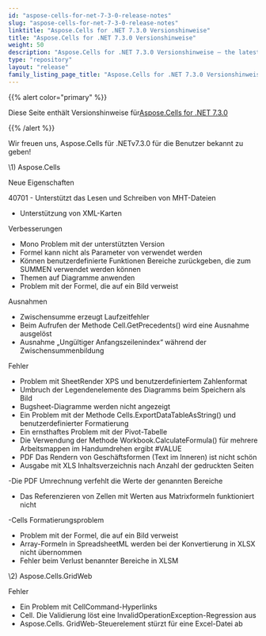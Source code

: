 ```yaml
---
id: "aspose-cells-for-net-7-3-0-release-notes"
slug: "aspose-cells-for-net-7-3-0-release-notes"
linktitle: "Aspose.Cells for .NET 7.3.0 Versionshinweise"
title: "Aspose.Cells for .NET 7.3.0 Versionshinweise"
weight: 50
description: "Aspose.Cells for .NET 7.3.0 Versionshinweise – the latest updates and fixes."
type: "repository"
layout: "release"
family_listing_page_title: "Aspose.Cells for .NET 7.3.0 Versionshinweise"
---
```

{{% alert color="primary" %}} 

 Diese Seite enthält Versionshinweise für[Aspose.Cells for .NET 7.3.0](https://releases.aspose.com/cells/net/new-releases/aspose.cells-for-.net-7.3.0/)

{{% /alert %}} 

 Wir freuen uns, Aspose.Cells für .NETv7.3.0 für die Benutzer bekannt zu geben!



\1) Aspose.Cells 



 Neue Eigenschaften

 40701 - Unterstützt das Lesen und Schreiben von MHT-Dateien

- Unterstützung von XML-Karten



 Verbesserungen

- Mono Problem mit der unterstützten Version
- Formel kann nicht als Parameter von verwendet werden
- Können benutzerdefinierte Funktionen Bereiche zurückgeben, die zum SUMMEN verwendet werden können
- Themen auf Diagramme anwenden
- Problem mit der Formel, die auf ein Bild verweist



 Ausnahmen

- Zwischensumme erzeugt Laufzeitfehler
- Beim Aufrufen der Methode Cell.GetPrecedents() wird eine Ausnahme ausgelöst
- Ausnahme „Ungültiger Anfangszeilenindex“ während der Zwischensummenbildung



 Fehler

- Problem mit SheetRender XPS und benutzerdefiniertem Zahlenformat
- Umbruch der Legendenelemente des Diagramms beim Speichern als Bild
- Bugsheet-Diagramme werden nicht angezeigt
- Ein Problem mit der Methode Cells.ExportDataTableAsString() und benutzerdefinierter Formatierung
- Ein ernsthaftes Problem mit der Pivot-Tabelle
- Die Verwendung der Methode Workbook.CalculateFormula() für mehrere Arbeitsmappen im Handumdrehen ergibt #VALUE
- PDF Das Rendern von Geschäftsformen (Text im Inneren) ist nicht schön
- Ausgabe mit XLS Inhaltsverzeichnis nach Anzahl der gedruckten Seiten

 -Die PDF Umrechnung verfehlt die Werte der genannten Bereiche

- Das Referenzieren von Zellen mit Werten aus Matrixformeln funktioniert nicht

-Cells Formatierungsproblem

- Problem mit der Formel, die auf ein Bild verweist
- Array-Formeln in SpreadsheetML werden bei der Konvertierung in XLSX nicht übernommen
- Fehler beim Verlust benannter Bereiche in XLSM



 \2) Aspose.Cells.GridWeb



 Fehler

- Ein Problem mit CellCommand-Hyperlinks
- Cell. Die Validierung löst eine InvalidOperationException-Regression aus
- Aspose.Cells. GridWeb-Steuerelement stürzt für eine Excel-Datei ab


